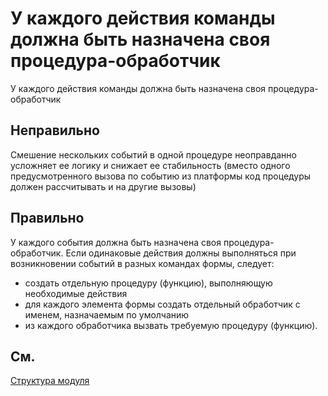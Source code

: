 # У каждого действия команды должна быть назначена своя процедура-обработчик

У каждого действия команды должна быть назначена своя процедура-обработчик

## Неправильно

Смешение нескольких событий в одной процедуре неоправданно усложняет ее логику и снижает ее стабильность 
(вместо одного предусмотренного вызова по событию из платформы код процедуры должен рассчитывать и на другие вызовы)

## Правильно

У каждого события должна быть назначена своя процедура-обработчик.
Если одинаковые действия должны выполняться при возникновении событий в разных командах формы, следует:
- создать отдельную процедуру (функцию), выполняющую необходимые действия
- для каждого элемента формы создать отдельный обработчик с именем, назначаемым по умолчанию
- из каждого обработчика вызвать требуемую процедуру (функцию).

## См.

[Структура модуля](https://its.1c.ru/db/v8std/content/455/hdoc#2.4.3)
